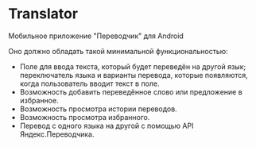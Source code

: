 # Translator
Мобильное приложение "Переводчик" для Android 

Оно должно обладать такой минимальной функциональностью:

* Поле для ввода текста, который будет переведён на другой язык; переключатель языка и варианты перевода, которые появляются, когда пользователь вводит текст в поле.
* Возможность добавить переведённое слово или предложение в избранное.
* Возможность просмотра истории переводов.
* Возможность просмотра избранного.
* Перевод с одного языка на другой с помощью API Яндекс.Переводчика.
